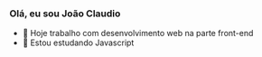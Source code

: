 ### Olá, eu sou João Claudio



- 🔭 Hoje trabalho com desenvolvimento web na parte front-end
- 🌱 Estou estudando Javascript
